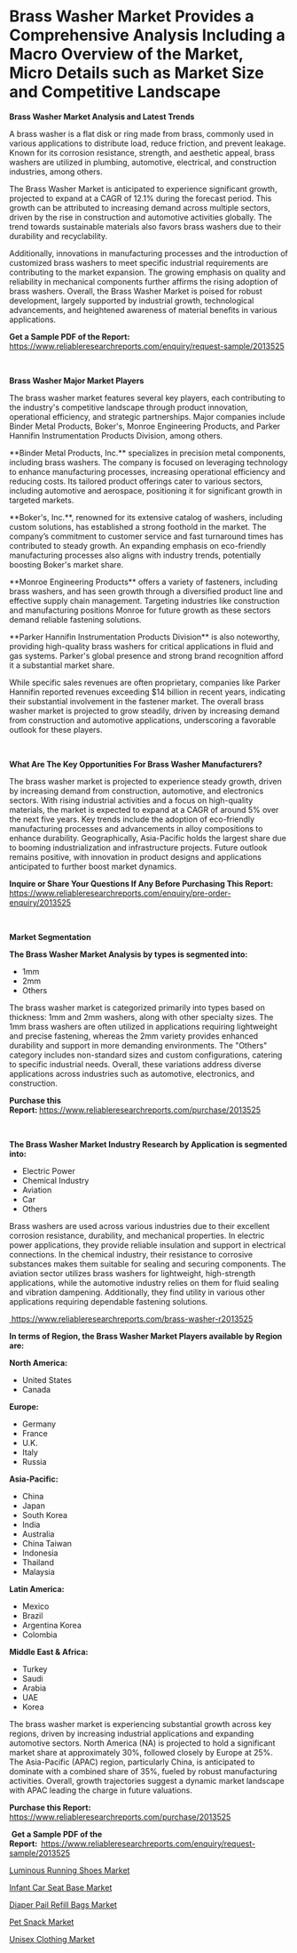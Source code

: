 <p><h1>Brass Washer Market Provides a Comprehensive Analysis Including a Macro Overview of the Market, Micro Details such as Market Size and Competitive Landscape</h1></p><p><strong>Brass Washer Market Analysis and Latest Trends</strong></p>
<p><p>A brass washer is a flat disk or ring made from brass, commonly used in various applications to distribute load, reduce friction, and prevent leakage. Known for its corrosion resistance, strength, and aesthetic appeal, brass washers are utilized in plumbing, automotive, electrical, and construction industries, among others.</p><p>The Brass Washer Market is anticipated to experience significant growth, projected to expand at a CAGR of 12.1% during the forecast period. This growth can be attributed to increasing demand across multiple sectors, driven by the rise in construction and automotive activities globally. The trend towards sustainable materials also favors brass washers due to their durability and recyclability.</p><p>Additionally, innovations in manufacturing processes and the introduction of customized brass washers to meet specific industrial requirements are contributing to the market expansion. The growing emphasis on quality and reliability in mechanical components further affirms the rising adoption of brass washers. Overall, the Brass Washer Market is poised for robust development, largely supported by industrial growth, technological advancements, and heightened awareness of material benefits in various applications.</p></p>
<p><strong>Get a Sample PDF of the Report:&nbsp;</strong> <a href="https://www.reliableresearchreports.com/enquiry/request-sample/2013525?utm_campaign=102&utm_medium=2&utm_source=Github&utm_content=ia&utm_term=05042025&utm_id=brass-washer">https://www.reliableresearchreports.com/enquiry/request-sample/2013525</a></p>
<p>&nbsp;</p>
<p><strong>Brass Washer Major Market Players</strong></p>
<p><p>The brass washer market features several key players, each contributing to the industry's competitive landscape through product innovation, operational efficiency, and strategic partnerships. Major companies include Binder Metal Products, Boker's, Monroe Engineering Products, and Parker Hannifin Instrumentation Products Division, among others.</p><p>**Binder Metal Products, Inc.** specializes in precision metal components, including brass washers. The company is focused on leveraging technology to enhance manufacturing processes, increasing operational efficiency and reducing costs. Its tailored product offerings cater to various sectors, including automotive and aerospace, positioning it for significant growth in targeted markets.</p><p>**Boker's, Inc.**, renowned for its extensive catalog of washers, including custom solutions, has established a strong foothold in the market. The company’s commitment to customer service and fast turnaround times has contributed to steady growth. An expanding emphasis on eco-friendly manufacturing processes also aligns with industry trends, potentially boosting Boker's market share.</p><p>**Monroe Engineering Products** offers a variety of fasteners, including brass washers, and has seen growth through a diversified product line and effective supply chain management. Targeting industries like construction and manufacturing positions Monroe for future growth as these sectors demand reliable fastening solutions.</p><p>**Parker Hannifin Instrumentation Products Division** is also noteworthy, providing high-quality brass washers for critical applications in fluid and gas systems. Parker's global presence and strong brand recognition afford it a substantial market share.</p><p>While specific sales revenues are often proprietary, companies like Parker Hannifin reported revenues exceeding $14 billion in recent years, indicating their substantial involvement in the fastener market. The overall brass washer market is projected to grow steadily, driven by increasing demand from construction and automotive applications, underscoring a favorable outlook for these players.</p></p>
<p>&nbsp;</p>
<p><strong>What Are The Key Opportunities For Brass Washer Manufacturers?</strong></p>
<p><p>The brass washer market is projected to experience steady growth, driven by increasing demand from construction, automotive, and electronics sectors. With rising industrial activities and a focus on high-quality materials, the market is expected to expand at a CAGR of around 5% over the next five years. Key trends include the adoption of eco-friendly manufacturing processes and advancements in alloy compositions to enhance durability. Geographically, Asia-Pacific holds the largest share due to booming industrialization and infrastructure projects. Future outlook remains positive, with innovation in product designs and applications anticipated to further boost market dynamics.</p></p>
<p><strong>Inquire or Share Your Questions If Any Before Purchasing This Report:</strong> <a href="https://www.reliableresearchreports.com/enquiry/pre-order-enquiry/2013525?utm_campaign=102&utm_medium=2&utm_source=Github&utm_content=ia&utm_term=05042025&utm_id=brass-washer">https://www.reliableresearchreports.com/enquiry/pre-order-enquiry/2013525</a></p>
<p>&nbsp;</p>
<p><strong>Market Segmentation</strong></p>
<p><strong>The Brass Washer Market Analysis by types is segmented into:</strong></p>
<p><ul><li>1mm</li><li>2mm</li><li>Others</li></ul></p>
<p><p>The brass washer market is categorized primarily into types based on thickness: 1mm and 2mm washers, along with other specialty sizes. The 1mm brass washers are often utilized in applications requiring lightweight and precise fastening, whereas the 2mm variety provides enhanced durability and support in more demanding environments. The "Others" category includes non-standard sizes and custom configurations, catering to specific industrial needs. Overall, these variations address diverse applications across industries such as automotive, electronics, and construction.</p></p>
<p><strong>Purchase this Report:&nbsp;</strong><a href="https://www.reliableresearchreports.com/purchase/2013525?utm_campaign=102&utm_medium=2&utm_source=Github&utm_content=ia&utm_term=05042025&utm_id=brass-washer">https://www.reliableresearchreports.com/purchase/2013525</a></p>
<p>&nbsp;</p>
<p><strong>The Brass Washer Market Industry Research by Application is segmented into:</strong></p>
<p><ul><li>Electric Power</li><li>Chemical Industry</li><li>Aviation</li><li>Car</li><li>Others</li></ul></p>
<p><p>Brass washers are used across various industries due to their excellent corrosion resistance, durability, and mechanical properties. In electric power applications, they provide reliable insulation and support in electrical connections. In the chemical industry, their resistance to corrosive substances makes them suitable for sealing and securing components. The aviation sector utilizes brass washers for lightweight, high-strength applications, while the automotive industry relies on them for fluid sealing and vibration dampening. Additionally, they find utility in various other applications requiring dependable fastening solutions.</p></p>
<p><a href="https://www.reliableresearchreports.com/brass-washer-r2013525?utm_campaign=102&utm_medium=2&utm_source=Github&utm_content=ia&utm_term=05042025&utm_id=brass-washer">&nbsp;https://www.reliableresearchreports.com/brass-washer-r2013525</a></p>
<p><strong>In terms of Region, the Brass Washer Market Players available by Region are:</strong></p>
<p>
    <p> <strong> North America: </strong>
        <ul>
            <li>United States</li>
            <li>Canada</li>
        </ul>
        </p> 
    <p> <strong> Europe: </strong>
        <ul>
            <li>Germany</li>
            <li>France</li>
            <li>U.K.</li>
            <li>Italy</li>
            <li>Russia</li>
        </ul>
        </p> 
    <p> <strong> Asia-Pacific: </strong>
        <ul>
            <li>China</li>
            <li>Japan</li>
            <li>South Korea</li>
            <li>India</li>
            <li>Australia</li>
            <li>China Taiwan</li>
            <li>Indonesia</li>
            <li>Thailand</li>
            <li>Malaysia</li>
        </ul>
        </p> 
    <p> <strong> Latin America: </strong>
        <ul>
            <li>Mexico</li>
            <li>Brazil</li>
            <li>Argentina Korea</li>
            <li>Colombia</li>
        </ul>
        </p> 
    <p> <strong> Middle East & Africa: </strong>
        <ul>
            <li>Turkey</li>
            <li>Saudi</li>
            <li>Arabia</li>
            <li>UAE</li>
            <li>Korea</li>
        </ul>
    </p>
    </p>
<p><p>The brass washer market is experiencing substantial growth across key regions, driven by increasing industrial applications and expanding automotive sectors. North America (NA) is projected to hold a significant market share at approximately 30%, followed closely by Europe at 25%. The Asia-Pacific (APAC) region, particularly China, is anticipated to dominate with a combined share of 35%, fueled by robust manufacturing activities. Overall, growth trajectories suggest a dynamic market landscape with APAC leading the charge in future valuations.</p></p>
<p><strong>Purchase this Report: </strong><a href="https://www.reliableresearchreports.com/purchase/2013525?utm_campaign=102&utm_medium=2&utm_source=Github&utm_content=ia&utm_term=05042025&utm_id=brass-washer">https://www.reliableresearchreports.com/purchase/2013525</a></p>
<p>&nbsp;<strong>Get a Sample PDF of the Report:&nbsp;&nbsp;</strong><a href="https://www.reliableresearchreports.com/enquiry/request-sample/2013525?utm_campaign=102&utm_medium=2&utm_source=Github&utm_content=ia&utm_term=05042025&utm_id=brass-washer">https://www.reliableresearchreports.com/enquiry/request-sample/2013525</a></p>
<p><strong></strong></p>
<p><p><a href="https://github.com/vaduzunny/Market-Research-Report-List-1/blob/main/luminous-running-shoes-market.md?utm_campaign=102&utm_medium=2&utm_source=Github&utm_content=ia&utm_term=05042025&utm_id=brass-washer">Luminous Running Shoes Market</a></p><p><a href="https://github.com/gasikcalbos8/Market-Research-Report-List-1/blob/main/infant-car-seat-base-market.md?utm_campaign=102&utm_medium=2&utm_source=Github&utm_content=ia&utm_term=05042025&utm_id=brass-washer">Infant Car Seat Base Market</a></p><p><a href="https://github.com/ubavicachida/Market-Research-Report-List-1/blob/main/diaper-pail-refill-bags-market.md?utm_campaign=102&utm_medium=2&utm_source=Github&utm_content=ia&utm_term=05042025&utm_id=brass-washer">Diaper Pail Refill Bags Market</a></p><p><a href="https://github.com/daleogrando/Market-Research-Report-List-1/blob/main/pet-snack-market.md?utm_campaign=102&utm_medium=2&utm_source=Github&utm_content=ia&utm_term=05042025&utm_id=brass-washer">Pet Snack Market</a></p><p><a href="https://github.com/dayaanapis5/Market-Research-Report-List-1/blob/main/unisex-clothing-market.md?utm_campaign=102&utm_medium=2&utm_source=Github&utm_content=ia&utm_term=05042025&utm_id=brass-washer">Unisex Clothing Market</a></p></p>